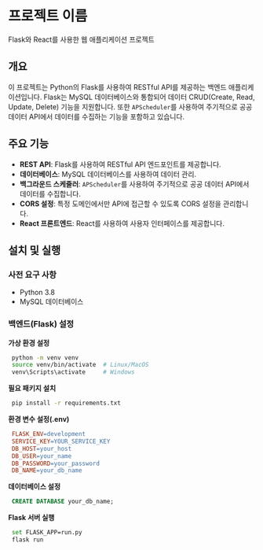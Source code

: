 # 프로젝트 이름

Flask와 React를 사용한 웹 애플리케이션 프로젝트

## 개요

이 프로젝트는 Python의 Flask를 사용하여 RESTful API를 제공하는 백엔드 애플리케이션입니다. Flask는 MySQL 데이터베이스와 통합되어 데이터 CRUD(Create, Read, Update, Delete) 기능을 지원합니다. 또한 `APScheduler`를 사용하여 주기적으로 공공 데이터 API에서 데이터를 수집하는 기능을 포함하고 있습니다.

## 주요 기능

- **REST API**: Flask를 사용하여 RESTful API 엔드포인트를 제공합니다.
- **데이터베이스**: MySQL 데이터베이스를 사용하여 데이터 관리.
- **백그라운드 스케줄러**: `APScheduler`를 사용하여 주기적으로 공공 데이터 API에서 데이터를 수집합니다.
- **CORS 설정**: 특정 도메인에서만 API에 접근할 수 있도록 CORS 설정을 관리합니다.
- **React 프론트엔드**: React를 사용하여 사용자 인터페이스를 제공합니다.

## 설치 및 실행

### 사전 요구 사항

- Python 3.8
- MySQL 데이터베이스

### 백엔드(Flask) 설정

**가상 환경 설정**

```bash
 python -m venv venv
 source venv/bin/activate  # Linux/MacOS
 venv\Scripts\activate     # Windows
```

**필요 패키지 설치**

```bash
 pip install -r requirements.txt
```

**환경 변수 설정(.env)**

```makefile
 FLASK_ENV=development
 SERVICE_KEY=YOUR_SERVICE_KEY
 DB_HOST=your_host
 DB_USER=your_name
 DB_PASSWORD=your_password
 DB_NAME=your_db_name
```

**데이터베이스 설정**

```sql
 CREATE DATABASE your_db_name;
```

**Flask 서버 실행**

```bash
 set FLASK_APP=run.py
 flask run
```
